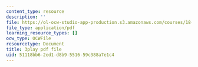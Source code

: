 ```yaml
---
content_type: resource
description: ''
file: https://ol-ocw-studio-app-production.s3.amazonaws.com/courses/18-01sc-single-variable-calculus-fall-2010/51118bb62ed1d8b9551659c388a7e1c4_al2lzKq4o5E.pdf
file_type: application/pdf
learning_resource_types: []
ocw_type: OCWFile
resourcetype: Document
title: 3play pdf file
uid: 51118bb6-2ed1-d8b9-5516-59c388a7e1c4
---
```

